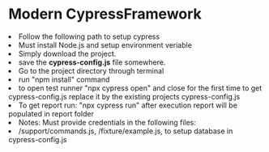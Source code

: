 # Modern CypressFramework
<p>
  <li>Follow the following path to setup cypress</li>
  <li>Must install Node.js and setup environment veriable</li>
  <li>Simply download the project.</li>
  <li>save the <b>cypress-config.js</b> file somewhere.</li>
  <li>Go to the project directory through terminal</li>
  <li>run "npm install" command</li>
  <li>to open test runner "npx cypress open" and close for the first time to get cypress-config.js replace it by the existing projects cypress-config.js</li>
  <li>To get report run: "npx cypress run" after execution report will be populated in report folder</li>
  <li>Notes: Must provide credentials in the following files:</li>
  <li>/support/commands.js, /fixture/example.js, to setup database in cypress-config.js</li>  
</p>
